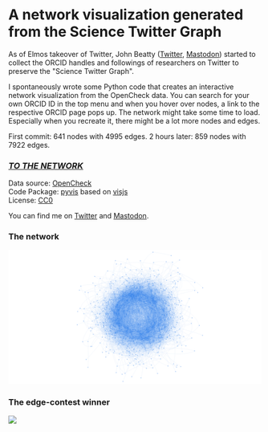 # A network visualization generated from the Science Twitter Graph

As of Elmos takeover of Twitter, John Beatty ([Twitter](https://twitter.com/john_d_beatty), [Mastodon](https://social.coop/@beatty)) started to collect the ORCID handles and followings of researchers on Twitter to preserve the "Science Twitter Graph".  

I spontaneously wrote some Python code that creates an interactive network visualization from the OpenCheck data. You can search for your own ORCID ID in the top menu and when you hover over nodes, a link to the respective ORCID page pops up. The network might take some time to load. Especially when you recreate it, there might be a lot more nodes and edges. 

First commit: 641 nodes with 4995 edges.
2 hours later: 859 nodes with 7922 edges.

### *[TO THE NETWORK](http://leonlotter.de/twittergraph/graph.html)*

Data source: [OpenCheck](https://opencheck.is/scitwitter)   
Code Package: [pyvis](https://pyvis.readthedocs.io/) based on [visjs](https://visjs.org/)  
License: [CC0](https://creativecommons.org/share-your-work/public-domain/cc0/)  

You can find me on [Twitter](https://twitter.com/LeonDLotter) and [Mastodon](https://fediscience.org/@LeonDLotter).

### The network

<img src="graph.png" style="background-color:white">

### The edge-contest winner
<img src="graph_selected.png" style="background-color:white">

